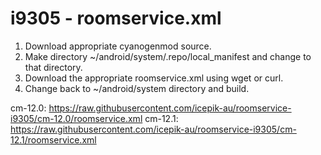 # i9305 - roomservice.xml

1. Download appropriate cyanogenmod source.
2. Make directory ~/android/system/.repo/local_manifest and change to that directory.
3. Download the appropriate roomservice.xml using wget or curl.
4. Change back to ~/android/system directory and build.

cm-12.0:
https://raw.githubusercontent.com/icepik-au/roomservice-i9305/cm-12.0/roomservice.xml
cm-12.1:
https://raw.githubusercontent.com/icepik-au/roomservice-i9305/cm-12.1/roomservice.xml
